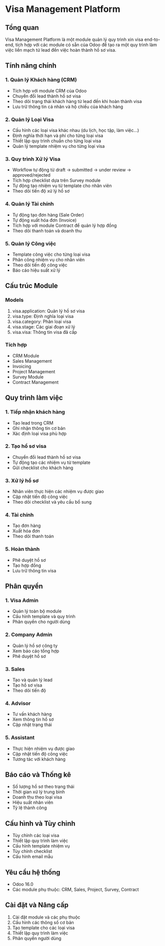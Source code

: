 # Visa Management Platform

## Tổng quan
Visa Management Platform là một module quản lý quy trình xin visa end-to-end, tích hợp với các module có sẵn của Odoo để tạo ra một quy trình làm việc liền mạch từ lead đến việc hoàn thành hồ sơ visa.

## Tính năng chính

### 1. Quản lý Khách hàng (CRM)
- Tích hợp với module CRM của Odoo
- Chuyển đổi lead thành hồ sơ visa
- Theo dõi trạng thái khách hàng từ lead đến khi hoàn thành visa
- Lưu trữ thông tin cá nhân và hộ chiếu của khách hàng

### 2. Quản lý Loại Visa
- Cấu hình các loại visa khác nhau (du lịch, học tập, làm việc...)
- Định nghĩa thời hạn và phí cho từng loại visa
- Thiết lập quy trình chuẩn cho từng loại visa
- Quản lý template nhiệm vụ cho từng loại visa

### 3. Quy trình Xử lý Visa
- Workflow tự động từ draft → submitted → under review → approved/rejected
- Tích hợp checklist dựa trên Survey module
- Tự động tạo nhiệm vụ từ template cho nhân viên
- Theo dõi tiến độ xử lý hồ sơ

### 4. Quản lý Tài chính
- Tự động tạo đơn hàng (Sale Order)
- Tự động xuất hóa đơn (Invoice)
- Tích hợp với module Contract để quản lý hợp đồng
- Theo dõi thanh toán và doanh thu

### 5. Quản lý Công việc
- Template công việc cho từng loại visa
- Phân công nhiệm vụ cho nhân viên
- Theo dõi tiến độ công việc
- Báo cáo hiệu suất xử lý

## Cấu trúc Module

### Models
1. visa.application: Quản lý hồ sơ visa
2. visa.type: Định nghĩa loại visa
3. visa.category: Phân loại visa
4. visa.stage: Các giai đoạn xử lý
5. visa.visa: Thông tin visa đã cấp

### Tích hợp
- CRM Module
- Sales Management
- Invoicing
- Project Management
- Survey Module
- Contract Management

## Quy trình làm việc

### 1. Tiếp nhận khách hàng
- Tạo lead trong CRM
- Ghi nhận thông tin cơ bản
- Xác định loại visa phù hợp

### 2. Tạo hồ sơ visa
- Chuyển đổi lead thành hồ sơ visa
- Tự động tạo các nhiệm vụ từ template
- Gửi checklist cho khách hàng

### 3. Xử lý hồ sơ
- Nhân viên thực hiện các nhiệm vụ được giao
- Cập nhật tiến độ công việc
- Theo dõi checklist và yêu cầu bổ sung

### 4. Tài chính
- Tạo đơn hàng
- Xuất hóa đơn
- Theo dõi thanh toán

### 5. Hoàn thành
- Phê duyệt hồ sơ
- Tạo hợp đồng
- Lưu trữ thông tin visa

## Phân quyền

### 1. Visa Admin
- Quản lý toàn bộ module
- Cấu hình template và quy trình
- Phân quyền cho người dùng

### 2. Company Admin
- Quản lý hồ sơ công ty
- Xem báo cáo tổng hợp
- Phê duyệt hồ sơ

### 3. Sales
- Tạo và quản lý lead
- Tạo hồ sơ visa
- Theo dõi tiến độ

### 4. Advisor
- Tư vấn khách hàng
- Xem thông tin hồ sơ
- Cập nhật trạng thái

### 5. Assistant
- Thực hiện nhiệm vụ được giao
- Cập nhật tiến độ công việc
- Tương tác với khách hàng

## Báo cáo và Thống kê
- Số lượng hồ sơ theo trạng thái
- Thời gian xử lý trung bình
- Doanh thu theo loại visa
- Hiệu suất nhân viên
- Tỷ lệ thành công

## Cấu hình và Tùy chỉnh
- Tùy chỉnh các loại visa
- Thiết lập quy trình làm việc
- Cấu hình template nhiệm vụ
- Tùy chỉnh checklist
- Cấu hình email mẫu

## Yêu cầu hệ thống
- Odoo 16.0
- Các module phụ thuộc: CRM, Sales, Project, Survey, Contract

## Cài đặt và Nâng cấp
1. Cài đặt module và các phụ thuộc
2. Cấu hình các thông số cơ bản
3. Tạo template cho các loại visa
4. Thiết lập quy trình làm việc
5. Phân quyền người dùng 